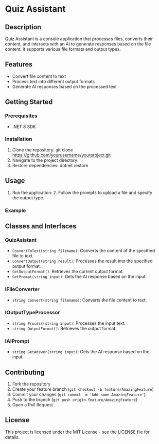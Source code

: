 
# Quiz Assistant

## Description
Quiz Assistant is a console application that processes files, converts their content, and interacts with an AI to generate responses based on the file content. It supports various file formats and output types.

## Features
- Convert file content to text
- Process text into different output formats
- Generate AI responses based on the processed text

## Getting Started

### Prerequisites
- .NET 8 SDK

### Installation
1. Clone the repository:
    git clone https://github.com/yourusername/yourproject.git
2. Navigate to the project directory:
3. Restore dependencies:
     dotnet restore
    
## Usage
1. Run the application:
    2. Follow the prompts to upload a file and specify the output type.

### Example

## Classes and Interfaces

### QuizAsistant
- `ConvertToText(string filename)`: Converts the content of the specified file to text.
- `ConvertOutput(string result)`: Processes the result into the specified output format.
- `GetOutputFormat()`: Retrieves the current output format.
- `GetPrompt(string input)`: Gets the AI response based on the input.

### IFileConverter
- `string Convert(string filename)`: Converts the file content to text.

### IOutputTypeProcessor
- `string Process(string input)`: Processes the input text.
- `string OutputFormat()`: Retrieves the output format.

### IAIPrompt
- `string GetAnswer(string input)`: Gets the AI response based on the input.

## Contributing
1. Fork the repository
2. Create your feature branch (`git checkout -b feature/AmazingFeature`)
3. Commit your changes (`git commit -m 'Add some AmazingFeature'`)
4. Push to the branch (`git push origin feature/AmazingFeature`)
5. Open a Pull Request

## License
This project is licensed under the MIT License - see the [LICENSE](LICENSE) file for details.
